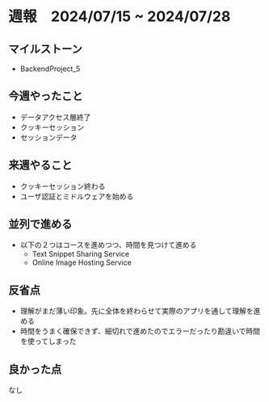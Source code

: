 # 週報　2024/07/15 ~ 2024/07/28

## マイルストーン
- BackendProject_5

## 今週やったこと
- データアクセス層終了
- クッキーセッション
 - セッションデータ


## 来週やること
- クッキーセッション終わる
- ユーザ認証とミドルウェアを始める

## 並列で進める
- 以下の２つはコースを進めつつ、時間を見つけて進める
    - Text Snippet Sharing Service
    - Online Image Hosting Service

## 反省点
- 理解がまだ薄い印象。先に全体を終わらせて実際のアプリを通して理解を進める
- 時間をうまく確保できず、細切れで進めたのでエラーだったり勘違いで時間を使ってしまった

## 良かった点
なし
